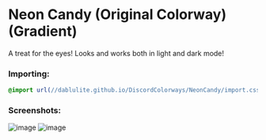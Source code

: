 # Neon Candy (Original Colorway) (Gradient)
A treat for the eyes! Looks and works both in light and dark mode!

### Importing:
```css
@import url(//dablulite.github.io/DiscordColorways/NeonCandy/import.css);
```

### Screenshots:
![image](https://github.com/DaBluLite/DiscordColorways/assets/73998678/5916575c-b4f8-410e-8606-fb24de746e8c)
![image](https://github.com/DaBluLite/DiscordColorways/assets/73998678/6e94eaf8-9fe1-4b54-9002-915b3fdf8553)
